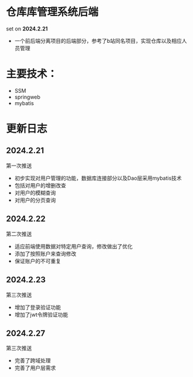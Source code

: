 # 仓库库管理系统后端

set on **2024.2.21**

+ 一个前后端分离项目的后端部分，参考了b站同名项目，实现仓库以及相应人员管理


# 主要技术：
+ SSM
+ springweb
+ mybatis

# 更新日志

## 2024.2.21
第一次推送
+ 初步实现对用户管理的功能，数据库连接部分以及Dao层采用mybatis技术
+ 包括对用户的增删改查
+ 对用户的模糊查询
+ 对用户的分页查询

## 2024.2.22
第二次推送
+ 适应前端使用数据对特定用户查询，修改做出了优化
+ 添加了按照账户来查询修改
+ 保证账户的不可重复

## 2024.2.23
第三次推送
+ 增加了登录验证功能
+ 增加了jwt令牌验证功能

## 2024.2.27
第三次推送
+ 完善了跨域处理
+ 完善了用户层需求

